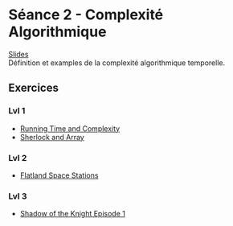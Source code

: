# Séance 2 - Complexité Algorithmique
[Slides](https://github.com/INSAlgo/INSAlgo-2022-2023/blob/471dc879bd7b9b8ad69ffd8e6a9c793ba0d5ff4c/02%20-%20Complexit%C3%A9%20Algorithmique/Cours2-ComputationalComplexity.pdf)</br>
Définition et examples de la complexité algorithmique temporelle.
## Exercices
### Lvl 1
  - [Running Time and Complexity](https://www.hackerrank.com/challenges/30-running-time-and-complexity/problem)
  - [Sherlock and Array](https://www.hackerrank.com/challenges/sherlock-and-array/problem)
### Lvl 2
  - [Flatland Space Stations](https://www.hackerrank.com/challenges/flatland-space-stations/problem)
### Lvl 3
  - [Shadow of the Knight Episode 1](https://www.codingame.com/training/medium/shadows-of-the-knight-episode-1)